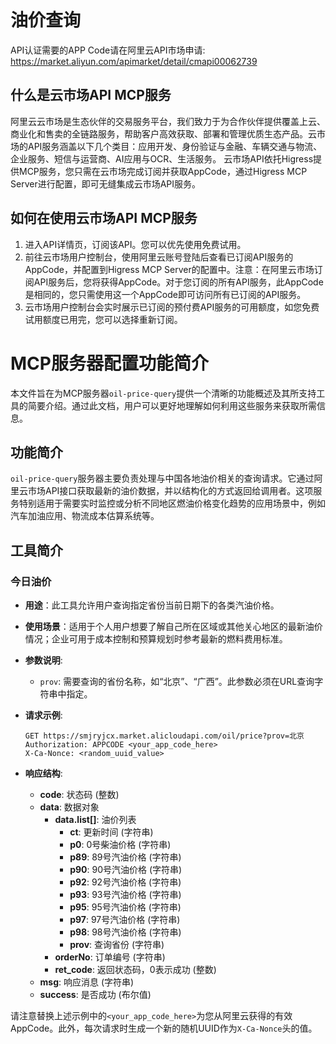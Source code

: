 # 油价查询

API认证需要的APP Code请在阿里云API市场申请: https://market.aliyun.com/apimarket/detail/cmapi00062739

## 什么是云市场API MCP服务

阿里云云市场是生态伙伴的交易服务平台，我们致力于为合作伙伴提供覆盖上云、商业化和售卖的全链路服务，帮助客户高效获取、部署和管理优质生态产品。云市场的API服务涵盖以下几个类目：应用开发、身份验证与金融、车辆交通与物流、企业服务、短信与运营商、AI应用与OCR、生活服务。
云市场API依托Higress提供MCP服务，您只需在云市场完成订阅并获取AppCode，通过Higress MCP Server进行配置，即可无缝集成云市场API服务。

## 如何在使用云市场API MCP服务

1. 进入API详情页，订阅该API。您可以优先使用免费试用。
2. 前往云市场用户控制台，使用阿里云账号登陆后查看已订阅API服务的AppCode，并配置到Higress MCP Server的配置中。注意：在阿里云市场订阅API服务后，您将获得AppCode。对于您订阅的所有API服务，此AppCode是相同的，您只需使用这一个AppCode即可访问所有已订阅的API服务。
3. 云市场用户控制台会实时展示已订阅的预付费API服务的可用额度，如您免费试用额度已用完，您可以选择重新订阅。

# MCP服务器配置功能简介

本文件旨在为MCP服务器`oil-price-query`提供一个清晰的功能概述及其所支持工具的简要介绍。通过此文档，用户可以更好地理解如何利用这些服务来获取所需信息。

## 功能简介

`oil-price-query`服务器主要负责处理与中国各地油价相关的查询请求。它通过阿里云市场API接口获取最新的油价数据，并以结构化的方式返回给调用者。这项服务特别适用于需要实时监控或分析不同地区燃油价格变化趋势的应用场景中，例如汽车加油应用、物流成本估算系统等。

## 工具简介

### 今日油价

- **用途**：此工具允许用户查询指定省份当前日期下的各类汽油价格。
- **使用场景**：适用于个人用户想要了解自己所在区域或其他关心地区的最新油价情况；企业可用于成本控制和预算规划时参考最新的燃料费用标准。
- **参数说明**:
  - `prov`: 需要查询的省份名称，如“北京”、“广西”。此参数必须在URL查询字符串中指定。
  
- **请求示例**:
  ```http
  GET https://smjryjcx.market.alicloudapi.com/oil/price?prov=北京
  Authorization: APPCODE <your_app_code_here>
  X-Ca-Nonce: <random_uuid_value>
  ```

- **响应结构**:
  - **code**: 状态码 (整数)
  - **data**: 数据对象
    - **data.list[]**: 油价列表
      - **ct**: 更新时间 (字符串)
      - **p0**: 0号柴油价格 (字符串)
      - **p89**: 89号汽油价格 (字符串)
      - **p90**: 90号汽油价格 (字符串)
      - **p92**: 92号汽油价格 (字符串)
      - **p93**: 93号汽油价格 (字符串)
      - **p95**: 95号汽油价格 (字符串)
      - **p97**: 97号汽油价格 (字符串)
      - **p98**: 98号汽油价格 (字符串)
      - **prov**: 查询省份 (字符串)
    - **orderNo**: 订单编号 (字符串)
    - **ret_code**: 返回状态码，0表示成功 (整数)
  - **msg**: 响应消息 (字符串)
  - **success**: 是否成功 (布尔值)

请注意替换上述示例中的`<your_app_code_here>`为您从阿里云获得的有效AppCode。此外，每次请求时生成一个新的随机UUID作为`X-Ca-Nonce`头的值。

